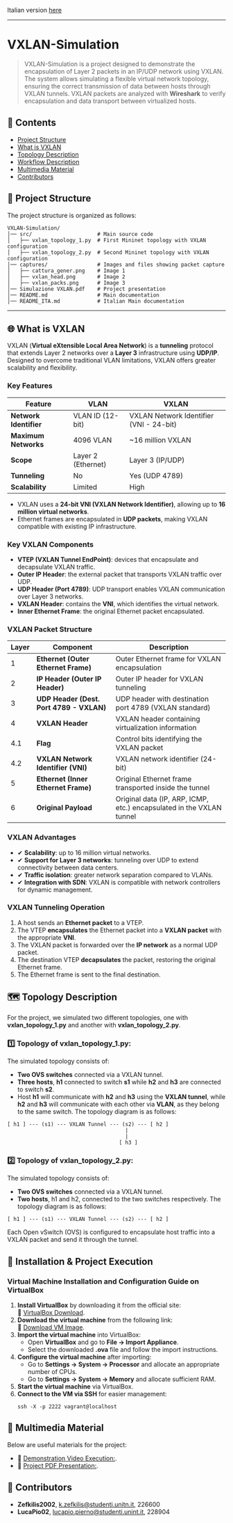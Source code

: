 Italian version [here](README_ITA.md)

---

# VXLAN-Simulation
> VXLAN-Simulation is a project designed to demonstrate the encapsulation of Layer 2 packets in an IP/UDP network using VXLAN.
> The system allows simulating a flexible virtual network topology, ensuring the correct transmission of data between hosts through VXLAN tunnels.
> VXLAN packets are analyzed with **Wireshark** to verify encapsulation and data transport between virtualized hosts.

## 📌 Contents
- [Project Structure](#project-structure)
- [What is VXLAN](#what-is-vxlan)
- [Topology Description](#topology-description)
- [Workflow Description](#workflow-description)
- [Multimedia Material](#multimedia-material)
- [Contributors](#contributors)

## 📁 Project Structure
The project structure is organized as follows:
```
VXLAN-Simulation/
│── src/                     # Main source code
│   ├── vxlan_topology_1.py  # First Mininet topology with VXLAN configuration
│   ├── vxlan_topology_2.py  # Second Mininet topology with VXLAN configuration
│── captures/                # Images and files showing packet capture
│   ├── cattura_gener.png    # Image 1
│   ├── vxlan_head.png       # Image 2
│   ├── vxlan_packs.png      # Image 3
│── Simulazione VXLAN.pdf    # Project presentation
│── README.md                # Main documentation
│── README_ITA.md            # Italian Main documentation
```
---
## 🌐 What is VXLAN
VXLAN (**Virtual eXtensible Local Area Network**) is a **tunneling** protocol that extends Layer 2 networks over a **Layer 3** infrastructure using **UDP/IP**. Designed to overcome traditional VLAN limitations, VXLAN offers greater scalability and flexibility.
### **Key Features**
| Feature                   | VLAN               | VXLAN                                   |
|-------------------------- |------------------ |--------------------------------------- |
| **Network Identifier**    | VLAN ID (12-bit)  | VXLAN Network Identifier (VNI - 24-bit) |
| **Maximum Networks**      | 4096 VLAN         | ~16 million VXLAN                     |
| **Scope**                 | Layer 2 (Ethernet)| Layer 3 (IP/UDP)                      |
| **Tunneling**             | No                | Yes (UDP 4789)                        |
| **Scalability**           | Limited           | High                                  |
- VXLAN uses a **24-bit VNI (VXLAN Network Identifier)**, allowing up to **16 million virtual networks**.
- Ethernet frames are encapsulated in **UDP packets**, making VXLAN compatible with existing IP infrastructure.
### **Key VXLAN Components**
- **VTEP (VXLAN Tunnel EndPoint)**: devices that encapsulate and decapsulate VXLAN traffic.
- **Outer IP Header**: the external packet that transports VXLAN traffic over UDP.
- **UDP Header (Port 4789)**: UDP transport enables VXLAN communication over Layer 3 networks.
- **VXLAN Header**: contains the **VNI**, which identifies the virtual network.
- **Inner Ethernet Frame**: the original Ethernet packet encapsulated.
### **VXLAN Packet Structure**
| **Layer** | **Component** | **Description** |
|----------|--------------|----------------|
| 1        | **Ethernet (Outer Ethernet Frame)** | Outer Ethernet frame for VXLAN encapsulation |
| 2        | **IP Header (Outer IP Header)** | Outer IP header for VXLAN tunneling |
| 3        | **UDP Header (Dest. Port 4789 - VXLAN)** | UDP header with destination port 4789 (VXLAN standard) |
| 4        | **VXLAN Header** | VXLAN header containing virtualization information |
| 4.1      | **Flag** | Control bits identifying the VXLAN packet |
| 4.2      | **VXLAN Network Identifier (VNI)** | VXLAN network identifier (24-bit) |
| 5        | **Ethernet (Inner Ethernet Frame)** | Original Ethernet frame transported inside the tunnel |
| 6        | **Original Payload** | Original data (IP, ARP, ICMP, etc.) encapsulated in the VXLAN tunnel |
### **VXLAN Advantages**
- ✔ **Scalability**: up to 16 million virtual networks.
- ✔ **Support for Layer 3 networks**: tunneling over UDP to extend connectivity between data centers.
- ✔ **Traffic isolation**: greater network separation compared to VLANs.
- ✔ **Integration with SDN**: VXLAN is compatible with network controllers for dynamic management.
### **VXLAN Tunneling Operation**
1. A host sends an **Ethernet packet** to a VTEP.
2. The VTEP **encapsulates** the Ethernet packet into a **VXLAN packet** with the appropriate **VNI**.
3. The VXLAN packet is forwarded over the **IP network** as a normal UDP packet.
4. The destination VTEP **decapsulates** the packet, restoring the original Ethernet frame.
5. The Ethernet frame is sent to the final destination.

## 🗺️ Topology Description
For the project, we simulated two different topologies, one with **vxlan_topology_1.py** and another with **vxlan_topology_2.py**.
### 1️⃣ Topology of **vxlan_topology_1.py**:
The simulated topology consists of:
- **Two OVS switches** connected via a VXLAN tunnel.
- **Three hosts**, **h1** connected to switch **s1** while **h2** and **h3** are connected to switch **s2**.
- Host **h1** will communicate with **h2** and **h3** using the **VXLAN tunnel**, while **h2** and **h3** will communicate with each other via **VLAN**, as they belong to the same switch.
The topology diagram is as follows:
```
[ h1 ] --- (s1) --- VXLAN Tunnel --- (s2) --- [ h2 ]
                                      |
                                      |
                                    [ h3 ]
```
### 2️⃣ Topology of **vxlan_topology_2.py**:
The simulated topology consists of:
- **Two OVS switches** connected via a VXLAN tunnel.
- **Two hosts**, h1 and h2, connected to the two switches respectively.
The topology diagram is as follows:
```
[ h1 ] --- (s1) --- VXLAN Tunnel --- (s2) --- [ h2 ]
```
Each Open vSwitch (OVS) is configured to encapsulate host traffic into a VXLAN packet and send it through the tunnel.

## 🚀 Installation & Project Execution
### **Virtual Machine Installation and Configuration Guide on VirtualBox**
1. **Install VirtualBox** by downloading it from the official site:  
   🔗 [VirtualBox Download](https://www.virtualbox.org/wiki/Downloads).
2. **Download the virtual machine** from the following link:  
   🔗 [Download VM Image](https://drive.google.com/drive/folders/1FP5Bx2DHp7oV57Ja38_x01ABiw3wK11M?usp=sharing).
3. **Import the virtual machine** into VirtualBox:  
   - Open **VirtualBox** and go to **File → Import Appliance**.
   - Select the downloaded **.ova** file and follow the import instructions.
4. **Configure the virtual machine** after importing:  
   - Go to **Settings → System → Processor** and allocate an appropriate number of CPUs.
   - Go to **Settings → System → Memory** and allocate sufficient RAM.
5. **Start the virtual machine** via VirtualBox.
6. **Connect to the VM via SSH** for easier management:
   ```
   ssh -X -p 2222 vagrant@localhost
   ```

## 📂 Multimedia Material
Below are useful materials for the project:
- 🔗 [Demonstration Video Execution:](https://www.youtube.com/watch?v=FdMMLcU9ET4&ab_channel=kostazefkilis).
- 🔗 [Project PDF Presentation:]([link_del_pdf.com](https://github.com/Zefkilis2002/VXLAN-Simulation/blob/main/Simulazione%20VXLAN.pdf)).
## 👥 Contributors
- **Zefkilis2002**, k.zefkilis@studenti.unitn.it, 226600
- **LucaPio02**, lucapio.pierno@studenti.unint.it, 228904

